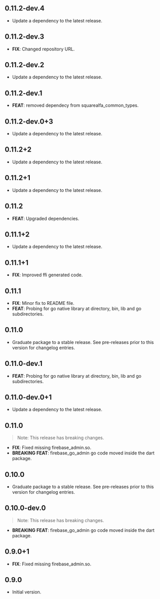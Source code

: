 ## 0.11.2-dev.4

 - Update a dependency to the latest release.

## 0.11.2-dev.3

 - **FIX**: Changed repository URL.

## 0.11.2-dev.2

 - Update a dependency to the latest release.

## 0.11.2-dev.1

 - **FEAT**: removed dependecy from squarealfa_common_types.

## 0.11.2-dev.0+3

 - Update a dependency to the latest release.

## 0.11.2+2

 - Update a dependency to the latest release.

## 0.11.2+1

 - Update a dependency to the latest release.

## 0.11.2

 - **FEAT**: Upgraded dependencies.

## 0.11.1+2

 - Update a dependency to the latest release.

## 0.11.1+1

 - **FIX**: Improved ffi generated code.

## 0.11.1

 - **FIX**: Minor fix to README file.
 - **FEAT**: Probing for go native library at <cwd> directory, bin, lib and go subdirectories.

## 0.11.0

 - Graduate package to a stable release. See pre-releases prior to this version for changelog entries.

## 0.11.0-dev.1

 - **FEAT**: Probing for go native library at <cwd> directory, bin, lib and go subdirectories.

## 0.11.0-dev.0+1

 - Update a dependency to the latest release.

## 0.11.0

> Note: This release has breaking changes.

 - **FIX**: Fixed missing firebase_admin.so.
 - **BREAKING** **FEAT**: firebase_go_admin go code moved inside the dart package.

## 0.10.0

 - Graduate package to a stable release. See pre-releases prior to this version for changelog entries.

## 0.10.0-dev.0

> Note: This release has breaking changes.

 - **BREAKING** **FEAT**: firebase_go_admin go code moved inside the dart package.

## 0.9.0+1

 - **FIX**: Fixed missing firebase_admin.so.

## 0.9.0

- Initial version.